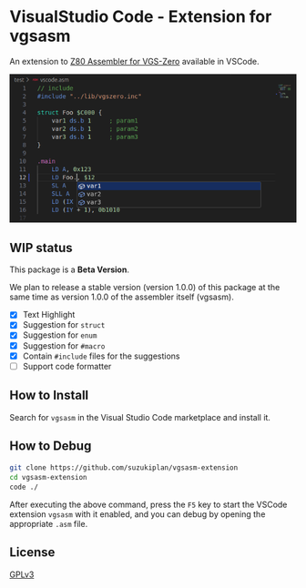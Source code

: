 # VisualStudio Code - Extension for vgsasm

An extension to [Z80 Assembler for VGS-Zero](https://github.com/suzukiplan/vgsasm) available in VSCode.

![preview](./preview.png)

## WIP status

This package is a **Beta Version**.

We plan to release a stable version (version 1.0.0) of this package at the same time as version 1.0.0 of the assembler itself (vgsasm).

- [x] Text Highlight
- [x] Suggestion for `struct`
- [x] Suggestion for `enum`
- [x] Suggestion for `#macro`
- [x] Contain `#include` files for the suggestions
- [ ] Support code formatter

## How to Install

Search for `vgsasm` in the Visual Studio Code marketplace and install it.

## How to Debug

```bash
git clone https://github.com/suzukiplan/vgsasm-extension
cd vgsasm-extension
code ./
```

After executing the above command, press the `F5` key to start the VSCode extension `vgsasm` with it enabled, and you can debug by opening the appropriate `.asm` file.

## License

[GPLv3](./LICENSE.txt)
